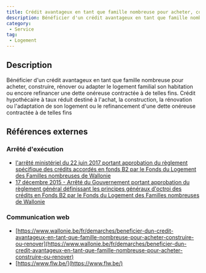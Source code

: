 ```yaml
---
title: Crédit avantageux en tant que famille nombreuse pour acheter, construire, rénover ou adapter le logement familial son habitation ou encore refinancer une dette onéreuse contractée à de telles fins
description: Bénéficier d'un crédit avantageux en tant que famille nombreuse pour acheter, construire, rénover ou adapter le logement familial son habitation ou encore refinancer une dette onéreuse contractée à de telles fins
category: 
 - Service
tag: 
 - Logement
---
```


## Description

Bénéficier d'un crédit avantageux en tant que famille nombreuse pour acheter, construire, rénover ou adapter le logement familial son habitation ou encore refinancer une dette onéreuse contractée à de telles fins.
Crédit hypothécaire à taux réduit destiné à l'achat, la construction, la rénovation ou l'adaptation de son logement ou le refinancement d'une dette onéreuse contractée à de telles fins

## Références externes 

### Arrêté d'exécution

- [l'arrêté ministériel du 22 juin 2017 portant approbation du règlement spécifique des crédits accordés en fonds B2 par le Fonds du Logement des Familles nombreuses de Wallonie](https://wallex.wallonie.be/eli/arrete/2016/01/22/2016200761/2016/01/01)
- [17 décembre 2015 - Arrêté du Gouvernement portant approbation du règlement général définissant les principes généraux d'octroi des crédits en Fonds B2 par le Fonds du Logement des Familles nombreuses de Wallonie](https://wallex.wallonie.be/eli/arrete/2015/12/17/2016200122/2016/01/01)
### Communication web

- [https://www.wallonie.be/fr/demarches/beneficier-dun-credit-avantageux-en-tant-que-famille-nombreuse-pour-acheter-construire-ou-renover](https://www.wallonie.be/fr/demarches/beneficier-dun-credit-avantageux-en-tant-que-famille-nombreuse-pour-acheter-construire-ou-renover)
- [https://www.flw.be/](https://www.flw.be/)


